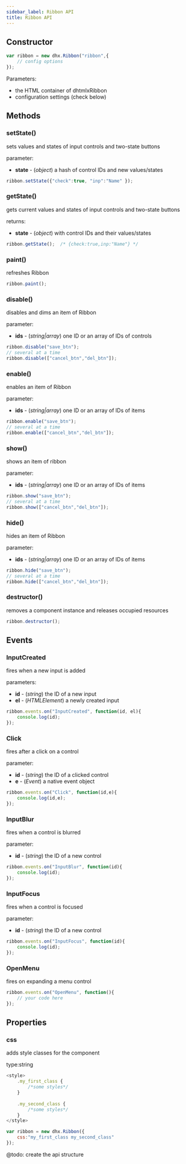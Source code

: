 ```yaml
---
sidebar_label: Ribbon API
title: Ribbon API
---          
```


## Constructor

~~~js
var ribbon = new dhx.Ribbon("ribbon",{
    // config options
});
~~~

Parameters:

- the HTML container of dhtmlxRibbon
- configuration settings (check below)

## Methods

### setState()

sets values and states of input controls and two-state buttons

parameter:

- **state** - (*object*)  a hash of control IDs and new values/states

~~~js
ribbon.setState({"check":true, "inp":"Name" });
~~~

### getState()

gets current values and states of input controls and two-state buttons

returns:

- **state** - (*object*) with control IDs and their values/states 

~~~js
ribbon.getState();  /* {check:true,inp:"Name"} */
~~~

### paint()

refreshes Ribbon

~~~js
ribbon.paint();
~~~

### disable()

disables and dims an item of Ribbon

parameter:

- **ids** -  (*string|array*)    one ID or an array of IDs of controls

~~~js
ribbon.disable("save_btn");
// several at a time
ribbon.disable(["cancel_btn","del_btn"]);
~~~
	
### enable()

enables an item of Ribbon

parameter:

- **ids** -  (*string|array*)    one ID or an array of IDs of items

~~~js
ribbon.enable("save_btn");
// several at a time
ribbon.enable(["cancel_btn","del_btn"]);
~~~

### show()

shows an item of ribbon

parameter:

- **ids** -  (*string|array*)   one ID or an array of IDs of items

~~~js
ribbon.show("save_btn");
// several at a time
ribbon.show(["cancel_btn","del_btn"]);
~~~
	
### hide()

hides an item of Ribbon

parameter:

- **ids** -  (*string|array*)  one ID or an array of IDs of items

~~~js
ribbon.hide("save_btn");
// several at a time
ribbon.hide(["cancel_btn","del_btn"]);
~~~

### destructor()

removes a component instance and releases occupied resources

~~~js
ribbon.destructor();
~~~

## Events

### InputCreated

fires when a new input is added 

parameters:

- **id** - (*string*) the ID of a new input
- **el** -	(*HTMLElement*)	a newly created input

~~~js
ribbon.events.on("InputCreated", function(id, el){
	console.log(id);
});
~~~

### Click

fires after a click on a control

parameter:

- **id** - (*string*) the ID of a clicked control
- **e** - (*Event*) a native event object

~~~js
ribbon.events.on("Click", function(id,e){
	console.log(id,e);
});
~~~

### InputBlur

fires when a control is blurred

parameter:

- **id** - (*string*) the ID of a new control

~~~js
ribbon.events.on("InputBlur", function(id){
	console.log(id);
});
~~~


### InputFocus

fires when a control is focused

parameter:

- **id** - (*string*) the ID of a new control

~~~js
ribbon.events.on("InputFocus", function(id){
	console.log(id);
});
~~~


### OpenMenu

fires on expanding a menu control 

~~~js
ribbon.events.on("OpenMenu", function(){
	// your code here
});
~~~


Properties
-----------------

### css

adds style classes for the component

type:string

~~~js
<style>
    .my_first_class {
        /*some styles*/
    }
 
    .my_second_class {
        /*some styles*/
    }
</style>

var ribbon = new dhx.Ribbon({
    css:"my_first_class my_second_class"
});
~~~



@todo:
create the api structure

